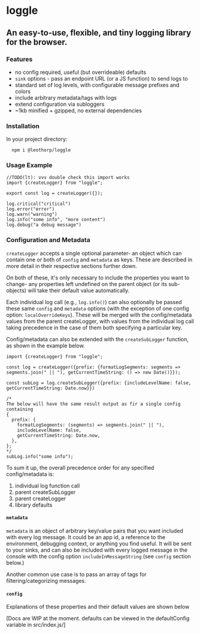# loggle

## An easy-to-use, flexible, and tiny logging library for the browser.

### Features

- no config required, useful (but overrideable) defaults
- `sink` options - pass an endpoint URL (or a JS function) to send logs to
- standard set of log levels, with configurable message prefixes and colors
- include arbitrary metadata/tags with logs
- extend configuration via subloggers
- ~1kb minified + gzipped, no external dependencies

### Installation

In your project directory:

```
  npm i @leothorp/loggle
```

### Usage Example

```
//TODO(lt): vvv double check this import works
import {createLogger} from "loggle";

export const log = createLogger({});

log.critical("critical")
log.error("error")
log.warn("warning")
log.info("some info", "more content")
log.debug("a debug message")
```

### Configuration and Metadata

`createLogger` accepts a single optional parameter- an object which can contain
one or both of `config` and `metadata` as keys. These are described in more detail in their respective sections further down.

On both of these, it's only necessary to include the properties you want to change- any properties left undefined on the parent object (or its sub-objects) will take their default value automatically.

Each individual log call (e.g., `log.info()`) can also optionally be
passed these same `config` and `metadata` options (with the exception of one config option: `localOverrideKeys`). These will be merged with the config/metadata values from the parent createLogger, with values from the individual log call taking precedence in the case of them both specifying a particular key.

Config/metadata can also be extended with the `createSubLogger` function, as shown in the example below.

```
import {createLogger} from "loggle";

const log = createLogger({prefix: {formatLogSegments: segments => segments.join(" || "), getCurrentTimeString: () => new Date()}});

const subLog = log.createSubLogger({prefix: {includeLevelName: false, getCurrentTimeString: Date.now}})

/*
The below will have the same result output as fir a single config containing
{
  prefix: {
    formatLogSegments: (segments) => segments.join(" || "),
    includeLevelName: false,
    getCurrentTimeString: Date.now,
  },
};
*/
subLog.info("some info");
```

To sum it up, the overall precedence order for any specified config/metadata is:

1. individual log function call
2. parent createSubLogger
3. parent createLogger
4. library defaults

#### `metadata`

`metadata` is an object of arbitrary key/value pairs that you want
included with every log message. It could be an app id,
a reference to the environment, debugging context, or anything you find useful. It will be sent to your sinks, and can also be included with
every logged message in the console with the config option `includeInMessageString`
(see `config` section below.)

Another common use case is to pass an array of tags for filtering/categorizing
messages.

#### `config`

Explanations of these properties and their default values are shown below

[Docs are WIP at the moment. defaults can be viewed in the defaultConfig variable in src/index.js/]
